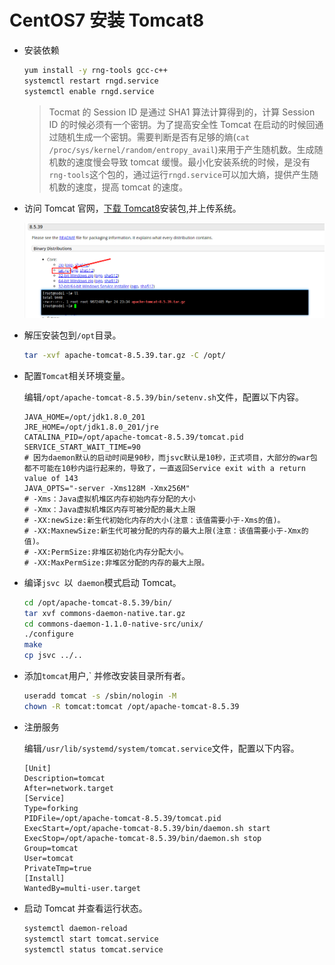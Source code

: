 # CentOS7 安装 Tomcat8

- 安装依赖

  ```bash
  yum install -y rng-tools gcc-c++
  systemctl restart rngd.service
  systemctl enable rngd.service
  ```

  > Tocmat 的 Session ID 是通过 SHA1 算法计算得到的，计算 Session ID 的时候必须有一个密钥。为了提高安全性 Tomcat 在启动的时候回通过随机生成一个密钥。需要判断是否有足够的熵(`cat /proc/sys/kernel/random/entropy_avail`)来用于产生随机数。生成随机数的速度慢会导致 tomcat 缓慢。最小化安装系统的时候，是没有`rng-tools`这个包的，通过运行`rngd.service`可以加大熵，提供产生随机数的速度，提高 tomcat 的速度。

- 访问 Tomcat 官网，[下载 Tomcat8](https://tomcat.apache.org/download-80.cgi)安装包,并上传系统。

  ![1553441916690](../.gitbook/assets/1553441916690.png)

- 解压安装包到`/opt`目录。

  ```bash
  tar -xvf apache-tomcat-8.5.39.tar.gz -C /opt/
  ```

- 配置`Tomcat`相关环境变量。

  编辑`/opt/apache-tomcat-8.5.39/bin/setenv.sh`文件，配置以下内容。

  ```properties
  JAVA_HOME=/opt/jdk1.8.0_201
  JRE_HOME=/opt/jdk1.8.0_201/jre
  CATALINA_PID=/opt/apache-tomcat-8.5.39/tomcat.pid
  SERVICE_START_WAIT_TIME=90
  # 因为daemon默认的启动时间是90秒，而jsvc默认是10秒，正式项目，大部分的war包都不可能在10秒内运行起来的，导致了，一直返回Service exit with a return value of 143
  JAVA_OPTS="-server -Xms128M -Xmx256M"
  # -Xms：Java虚拟机堆区内存初始内存分配的大小
  # -Xmx：Java虚拟机堆区内存可被分配的最大上限
  # -XX:newSize:新生代初始化内存的大小(注意：该值需要小于-Xms的值)。
  # -XX:MaxnewSize:新生代可被分配的内存的最大上限(注意：该值需要小于-Xmx的值)。
  # -XX:PermSize:非堆区初始化内存分配大小。
  # -XX:MaxPermSize:非堆区分配的内存的最大上限。
  ```

- 编译`jsvc `以` daemon`模式启动 Tomcat。

  ```bash
  cd /opt/apache-tomcat-8.5.39/bin/
  tar xvf commons-daemon-native.tar.gz
  cd commons-daemon-1.1.0-native-src/unix/
  ./configure
  make
  cp jsvc ../..
  ```

- 添加`tomcat`用户,` 并修改安装目录所有者。

  ```bash
  useradd tomcat -s /sbin/nologin -M
  chown -R tomcat:tomcat /opt/apache-tomcat-8.5.39
  ```

- 注册服务

  编辑`/usr/lib/systemd/system/tomcat.service`文件，配置以下内容。

  ```properties
  [Unit]
  Description=tomcat
  After=network.target
  [Service]
  Type=forking
  PIDFile=/opt/apache-tomcat-8.5.39/tomcat.pid
  ExecStart=/opt/apache-tomcat-8.5.39/bin/daemon.sh start
  ExecStop=/opt/apache-tomcat-8.5.39/bin/daemon.sh stop
  Group=tomcat
  User=tomcat
  PrivateTmp=true
  [Install]
  WantedBy=multi-user.target
  ```

- 启动 Tomcat 并查看运行状态。

  ```bash
  systemctl daemon-reload
  systemctl start tomcat.service
  systemctl status tomcat.service
  ```

